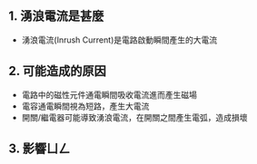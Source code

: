 ## 1. 湧浪電流是甚麼

- 湧浪電流(Inrush Current)是電路啟動瞬間產生的大電流

## 2. 可能造成的原因

- 電路中的磁性元件通電瞬間吸收電流進而產生磁場
- 電容通電瞬間視為短路，產生大電流
- 開關/繼電器可能導致湧浪電流，在開關之間產生電弧，造成損壞

## 3. 影響ㄩㄥ